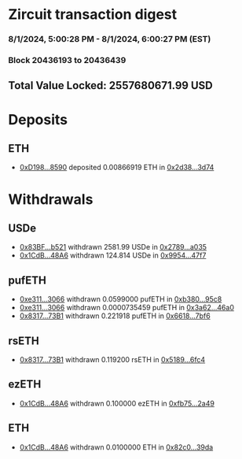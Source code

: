 # Zircuit transaction digest
### 8/1/2024, 5:00:28 PM - 8/1/2024, 6:00:27 PM (EST)
### Block 20436193 to 20436439

## Total Value Locked: 2557680671.99 USD

# Deposits
## ETH
- [0xD198...8590](https://etherscan.io/address/0xD1985eFf4C014EAe4e2d3EdC7F91DE77390c8590) deposited 0.00866919 ETH in [0x2d38...3d74](https://etherscan.io/tx/0xD1985eFf4C014EAe4e2d3EdC7F91DE77390c8590)
# Withdrawals
## USDe
- [0x83BF...b521](https://etherscan.io/address/0x83BFa8a35Ba2e6824cC927FaeBfF55B86E88b521) withdrawn 2581.99 USDe in [0x2789...a035](https://etherscan.io/tx/0x83BFa8a35Ba2e6824cC927FaeBfF55B86E88b521)
- [0x1CdB...48A6](https://etherscan.io/address/0x1CdBd8b8eF6B139B65bD8EC9Cf20058F2E8548A6) withdrawn 124.814 USDe in [0x9954...47f7](https://etherscan.io/tx/0x1CdBd8b8eF6B139B65bD8EC9Cf20058F2E8548A6)
## pufETH
- [0xe311...3066](https://etherscan.io/address/0xe3116841869C99ACf7A134fFCd2FF48111Fc3066) withdrawn 0.0599000 pufETH in [0xb380...95c8](https://etherscan.io/tx/0xe3116841869C99ACf7A134fFCd2FF48111Fc3066)
- [0xe311...3066](https://etherscan.io/address/0xe3116841869C99ACf7A134fFCd2FF48111Fc3066) withdrawn 0.0000735459 pufETH in [0x3a62...46a0](https://etherscan.io/tx/0xe3116841869C99ACf7A134fFCd2FF48111Fc3066)
- [0x8317...73B1](https://etherscan.io/address/0x8317f28A15c5ce3E73d74c93eb4D415A697073B1) withdrawn 0.221918 pufETH in [0x6618...7bf6](https://etherscan.io/tx/0x8317f28A15c5ce3E73d74c93eb4D415A697073B1)
## rsETH
- [0x8317...73B1](https://etherscan.io/address/0x8317f28A15c5ce3E73d74c93eb4D415A697073B1) withdrawn 0.119200 rsETH in [0x5189...6fc4](https://etherscan.io/tx/0x8317f28A15c5ce3E73d74c93eb4D415A697073B1)
## ezETH
- [0x1CdB...48A6](https://etherscan.io/address/0x1CdBd8b8eF6B139B65bD8EC9Cf20058F2E8548A6) withdrawn 0.100000 ezETH in [0xfb75...2a49](https://etherscan.io/tx/0x1CdBd8b8eF6B139B65bD8EC9Cf20058F2E8548A6)
## ETH
- [0x1CdB...48A6](https://etherscan.io/address/0x1CdBd8b8eF6B139B65bD8EC9Cf20058F2E8548A6) withdrawn 0.0100000 ETH in [0x82c0...39da](https://etherscan.io/tx/0x1CdBd8b8eF6B139B65bD8EC9Cf20058F2E8548A6)
